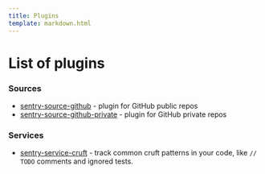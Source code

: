 ```yaml
---
title: Plugins
template: markdown.html
---
```


# List of plugins

### Sources

* [sentry-source-github](https://github.com/isibner/sentry-source-github) - plugin for GitHub public repos
* [sentry-source-github-private](https://github.com/isibner/sentry-source-github-private) - plugin for GitHub private repos

### Services

* [sentry-service-cruft](https://github.com/isibner/sentry-service-cruft) - track common cruft patterns in your code, like `// TODO` comments and ignored tests.